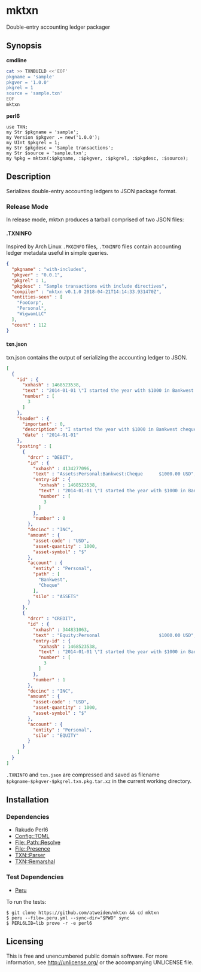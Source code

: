 # mktxn

Double-entry accounting ledger packager


## Synopsis

**cmdline**

```sh
cat >> TXNBUILD <<'EOF'
pkgname = 'sample'
pkgver = '1.0.0'
pkgrel = 1
source = 'sample.txn'
EOF
mktxn
```

**perl6**

```perl6
use TXN;
my Str $pkgname = 'sample';
my Version $pkgver .= new('1.0.0');
my UInt $pkgrel = 1;
my Str $pkgdesc = 'Sample transactions';
my Str $source = 'sample.txn';
my %pkg = mktxn(:$pkgname, :$pkgver, :$pkgrel, :$pkgdesc, :$source);
```


## Description

Serializes double-entry accounting ledgers to JSON package format.

### Release Mode

In release mode, mktxn produces a tarball comprised of two JSON files:

#### .TXNINFO

Inspired by Arch Linux `.PKGINFO` files, `.TXNINFO` files contain
accounting ledger metadata useful in simple queries.

```json
{
  "pkgname" : "with-includes",
  "pkgver" : "0.0.1",
  "pkgrel" : 1,
  "pkgdesc" : "Sample transactions with include directives",
  "compiler" : "mktxn v0.1.0 2018-04-21T14:14:33.931470Z",
  "entities-seen" : [
    "FooCorp",
    "Personal",
    "WigwamLLC"
  ],
  "count" : 112
}
```

#### txn.json

txn.json contains the output of serializing the accounting ledger to JSON.

```json
[
  {
    "id" : {
      "xxhash" : 1468523538,
      "text" : "2014-01-01 \"I started the year with $1000 in Bankwest cheque account\"\n  Assets:Personal:Bankwest:Cheque      $1000.00 USD\n  Equity:Personal                      $1000.00 USD",
      "number" : [
        3
      ]
    },
    "header" : {
      "important" : 0,
      "description" : "I started the year with $1000 in Bankwest cheque account",
      "date" : "2014-01-01"
    },
    "posting" : [
      {
        "drcr" : "DEBIT",
        "id" : {
          "xxhash" : 4134277096,
          "text" : "Assets:Personal:Bankwest:Cheque      $1000.00 USD",
          "entry-id" : {
            "xxhash" : 1468523538,
            "text" : "2014-01-01 \"I started the year with $1000 in Bankwest cheque account\"\n  Assets:Personal:Bankwest:Cheque      $1000.00 USD\n  Equity:Personal                      $1000.00 USD",
            "number" : [
              3
            ]
          },
          "number" : 0
        },
        "decinc" : "INC",
        "amount" : {
          "asset-code" : "USD",
          "asset-quantity" : 1000,
          "asset-symbol" : "$"
        },
        "account" : {
          "entity" : "Personal",
          "path" : [
            "Bankwest",
            "Cheque"
          ],
          "silo" : "ASSETS"
        }
      },
      {
        "drcr" : "CREDIT",
        "id" : {
          "xxhash" : 344831063,
          "text" : "Equity:Personal                      $1000.00 USD",
          "entry-id" : {
            "xxhash" : 1468523538,
            "text" : "2014-01-01 \"I started the year with $1000 in Bankwest cheque account\"\n  Assets:Personal:Bankwest:Cheque      $1000.00 USD\n  Equity:Personal                      $1000.00 USD",
            "number" : [
              3
            ]
          },
          "number" : 1
        },
        "decinc" : "INC",
        "amount" : {
          "asset-code" : "USD",
          "asset-quantity" : 1000,
          "asset-symbol" : "$"
        },
        "account" : {
          "entity" : "Personal",
          "silo" : "EQUITY"
        }
      }
    ]
  }
]
```

`.TXNINFO` and `txn.json` are compressed and saved as filename
`$pkgname-$pkgver-$pkgrel.txn.pkg.tar.xz` in the current working
directory.


## Installation

### Dependencies

- Rakudo Perl6
- [Config::TOML](https://github.com/atweiden/config-toml)
- [File::Path::Resolve](https://github.com/atweiden/file-path-resolve)
- [File::Presence](https://github.com/atweiden/file-presence)
- [TXN::Parser](https://github.com/atweiden/txn-parser)
- [TXN::Remarshal](https://github.com/atweiden/txn-remarshal)

### Test Dependencies

- [Peru](https://github.com/buildinspace/peru)

To run the tests:

```
$ git clone https://github.com/atweiden/mktxn && cd mktxn
$ peru --file=.peru.yml --sync-dir="$PWD" sync
$ PERL6LIB=lib prove -r -e perl6
```


## Licensing

This is free and unencumbered public domain software. For more
information, see http://unlicense.org/ or the accompanying UNLICENSE file.

<!-- vim: set filetype=markdown foldmethod=marker foldlevel=0 nowrap: -->
